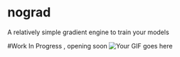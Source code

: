 # nograd
A relatively simple gradient engine to train your models 

#Work In Progress , opening soon
![Your GIF goes here]([https://media4.giphy.com/media/v1.Y2lkPTc5MGI3NjExcDZqcnprcWViazN5aTkwOXl2cHRobmJsOWkyaWk5NDhtYWIweGN5cCZlcD12MV9pbnRlcm5hbF9naWZfYnlfaWQmY3Q9Zw/bGgsc5mWoryfgKBx1u/giphy.webp](https://media4.giphy.com/media/v1.Y2lkPTc5MGI3NjExZDFsOXNldWxwb3hvNXMxd2JyMHppamUzMWFkbTduOGh0cWR2ZHJldCZlcD12MV9pbnRlcm5hbF9naWZfYnlfaWQmY3Q9Zw/sNqq6dk3uGFJa31vqO/giphy.webp))
